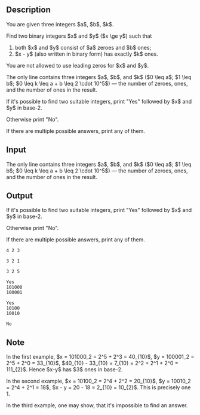 ## Description

<div><p>You are given three integers $a$, $b$, $k$.</p><p>Find two <span class="tex-font-style-it">binary</span> integers $x$ and $y$ ($x \ge y$) such that </p><ol> <li> both $x$ and $y$ consist of $a$ zeroes and $b$ ones; </li><li> $x - y$ (also written in binary form) has exactly $k$ ones. </li></ol> You are <span class="tex-font-style-bf">not allowed to use leading zeros for $x$ and $y$</span>. </div><div class="input-specification"><p>The only line contains three integers $a$, $b$, and $k$ ($0 \leq a$; $1 \leq b$; $0 \leq k \leq a + b \leq 2 \cdot 10^5$)&nbsp;— the number of zeroes, ones, and the number of ones in the result.</p></div><div class="output-specification"><p>If it's possible to find two suitable integers, print "<span class="tex-font-style-tt">Yes</span>" followed by $x$ and $y$ in base-2.</p><p>Otherwise print "<span class="tex-font-style-tt">No</span>".</p><p>If there are multiple possible answers, print any of them.</p></div>

## Input

<p>The only line contains three integers $a$, $b$, and $k$ ($0 \leq a$; $1 \leq b$; $0 \leq k \leq a + b \leq 2 \cdot 10^5$)&nbsp;— the number of zeroes, ones, and the number of ones in the result.</p>

## Output

<p>If it's possible to find two suitable integers, print "<span class="tex-font-style-tt">Yes</span>" followed by $x$ and $y$ in base-2.</p><p>Otherwise print "<span class="tex-font-style-tt">No</span>".</p><p>If there are multiple possible answers, print any of them.</p>





```input1
4 2 3
```




```input2
3 2 1
```




```input3
3 2 5
```




```output1
Yes
101000
100001
```




```output2
Yes
10100
10010
```




```output3
No
```



## Note

<p>In the first example, $x = 101000_2 = 2^5 + 2^3 = 40_{10}$, $y = 100001_2 = 2^5 + 2^0 = 33_{10}$, $40_{10} - 33_{10} = 7_{10} = 2^2 + 2^1 + 2^0 = 111_{2}$. Hence $x-y$ has $3$ ones in base-2.</p><p>In the second example, $x = 10100_2 = 2^4 + 2^2 = 20_{10}$, $y = 10010_2 = 2^4 + 2^1 = 18$, $x - y = 20 - 18 = 2_{10} = 10_{2}$. This is precisely one 1.</p><p>In the third example, one may show, that it's impossible to find an answer.</p>
